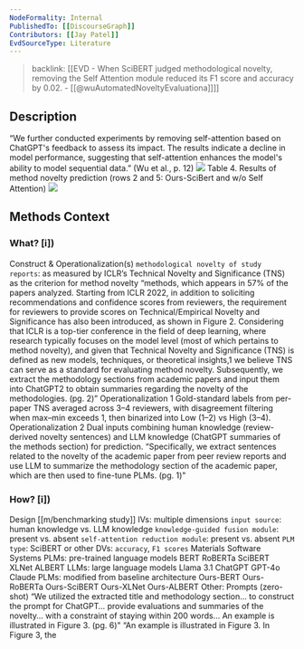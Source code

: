 ```yaml
---
NodeFormality: Internal
PublishedTo: [[DiscourseGraph]]
Contributors: [[Jay Patel]]
EvdSourceType: Literature
---
```


> backlink: [[EVD - When SciBERT judged methodological novelty, removing the Self Attention module reduced its F1 score and accuracy by 0.02. - [[@wuAutomatedNoveltyEvaluationa]]]]

## Description
“We further conducted experiments by removing self-attention based on ChatGPT's feedback to assess its impact. The results indicate a decline in model performance, suggesting that self-attention enhances the model's ability to model sequential data.” (Wu et al., p. 12)
![](https://firebasestorage.googleapis.com/v0/b/firescript-577a2.appspot.com/o/imgs%2Fapp%2Fmegacoglab%2Fkv-61E3GWl.png?alt=media&token=ada2f9fa-4c1e-4c69-965f-16aad19feb52)
Table 4. Results of method novelty prediction (rows 2 and 5: Ours-SciBert and w/o Self Attention)
![](https://firebasestorage.googleapis.com/v0/b/firescript-577a2.appspot.com/o/imgs%2Fapp%2Fmegacoglab%2FniGt23lVu7.png?alt=media&token=f7fd2732-0cdc-4bbe-a89e-0f011edabdcd)
## Methods Context
### What? [ℹ])
Construct & Operationalization(s)
`methodological novelty of study reports`: as measured by ICLR’s Technical Novelty and Significance (TNS) as the criterion for method novelty
“methods, which appears in 57% of the papers analyzed. Starting from ICLR 2022, in addition to soliciting recommendations and confidence scores from reviewers, the requirement for reviewers to provide scores on Technical/Empirical Novelty and Significance has also been introduced, as shown in Figure 2. Considering that ICLR is a top-tier conference in the field of deep learning, where research typically focuses on the model level (most of which pertains to method novelty), and given that Technical Novelty and Significance (TNS) is defined as new models, techniques, or theoretical insights,1 we believe TNS can serve as a standard for evaluating method novelty. Subsequently, we extract the methodology sections from academic papers and input them into ChatGPT2 to obtain summaries regarding the novelty of the methodologies. (pg. 2)”
Operationalization 1
Gold-standard labels from per-paper TNS averaged across 3–4 reviewers, with disagreement filtering when max–min exceeds 1, then binarized into Low (1–2) vs High (3–4).
Operationalization 2
Dual inputs combining human knowledge (review-derived novelty sentences) and LLM knowledge (ChatGPT summaries of the methods section)
for prediction.
“Specifically, we extract sentences related to the novelty of the academic paper from peer review reports and use LLM to summarize the methodology section of the academic paper, which are then used to fine-tune PLMs. (pg. 1)"
### How? [ℹ])
Design
[[m/benchmarking study]]
IVs: multiple dimensions
`input source`: human knowledge vs. LLM knowledge
`knowledge-guided fusion module`: present vs. absent
`self-attention reduction module`: present vs. absent
`PLM type`: SciBERT or other
DVs: `accuracy`, `F1 scores`
Materials
Software Systems
PLMs: pre-trained language models
BERT
RoBERTa
SciBERT
XLNet
ALBERT
LLMs: large language models
Llama 3.1
ChatGPT
GPT-4o
Claude
PLMs: modified from baseline architecture
Ours-BERT
Ours-RoBERTa
Ours-SciBERT
Ours-XLNet
Ours-ALBERT
Other: Prompts (zero-shot)
“We utilized the extracted title and methodology section… to construct the
prompt for ChatGPT… provide evaluations and summaries of the novelty…
with a constraint of staying within 200 words… An example is illustrated
in Figure 3. (pg. 6)"
“An example is illustrated in Figure 3. In Figure 3, the <Title> in the prompt section is the paper title used to generate feedback, and <Method> represents the methodology section extracted from the paper using manually defined rules. To ensure concise feedback generation, we set a limit of no more than 200 words for the feedback, equivalent to the content of a summary. (pg. 6)"
Figure 3. An example of our prompt and feedback.
![](https://firebasestorage.googleapis.com/v0/b/firescript-577a2.appspot.com/o/imgs%2Fapp%2Fmegacoglab%2FqpYHbwVTFI.png?alt=media&token=0bc8dd5f-89c5-4bb8-9027-1b0a1ebc8749)
Measures
TNS scale and descriptions used as the novelty gold standard for methods (1–4, with semantic descriptors).
“The distribution of Technical Novelty and Significance scores ranges from 1 to 4… 1: The contributions are neither significant nor novel… 4: The contributions are significant, and do not exist in prior works… we retained only the scores for Technical Novelty and Significance (TNS) as the gold standard for novelty.” (p. 13)
Study Procedures
Figure 1. ChatGPT provides feedback and scores for the novelty of the paper's methodology. This paper's novelty score is 3. On the left are the prompts, and on the right are the feedback responses (pg. 2)
![](https://firebasestorage.googleapis.com/v0/b/firescript-577a2.appspot.com/o/imgs%2Fapp%2Fmegacoglab%2F59iey0VjtO.png?alt=media&token=08bcd22a-0b47-4112-8b13-6e8c888dab41)
source reviews per paper, extract novelty sentences,  inject method/title into prompt, get ChatGPT evaluation of study novelty
Analyses
unspecified computations: accuracies and F1 scores
### Who? [ℹ])
Population: study reports in CS/ML or more broadly in technical scholarly disciplines
Sample (dataset): `ICLR 2022 OpenReview`
3,376 ICLR papers with reviews and decisions collected; after preprocessing,
filtering, and binarization, the final dataset contains 2,432 labeled
instances.
“obtain our peer-review data from the OpenReview platform. The International Conference on Learning Representations (ICLR) is a premier conference in the field of machine learning. We wrote a web crawler code to retrieve a total of 3376 ICLR papers, each containing peer-review comments and its decision, accepted (ACC), rejected (REJ), and withdrawn (WDR). (pg. 6)”
“the final dataset consists of 2432 instances.” (pg. 7)
